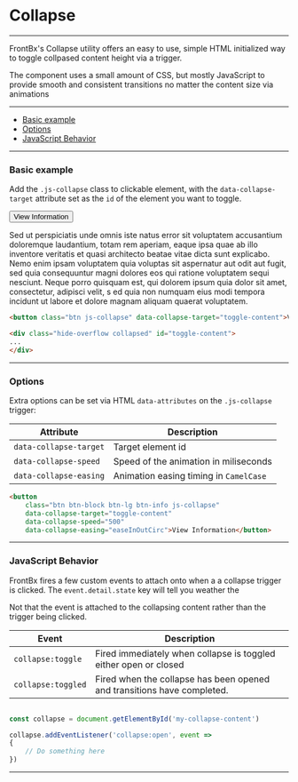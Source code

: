# Collapse

---

FrontBx's Collapse utility offers an easy to use, simple HTML initialized way to toggle collpased content height via a trigger.

The component uses a small amount of CSS, but mostly JavaScript to provide smooth and consistent transitions no matter the content size via animations

---

*   [Basic example](#basic-example)
*   [Options](#options)
*   [JavaScript Behavior](#javaScript-behavior)

---

### Basic example

Add the `.js-collapse` class to clickable element, with the `data-collapse-target` attribute set as the `id` of the element you want to toggle.

<div class="code-content-example">
    <button class="btn js-collapse" data-collapse-target="toggle-content">View Information</button>
    <div class="hide-overflow collapsed" id="toggle-content">
        <div class="row roof-sm floor-sm">
            <p> Sed ut perspiciatis unde omnis iste natus error sit voluptatem accusantium doloremque laudantium, totam rem aperiam, eaque ipsa quae ab illo inventore veritatis et quasi architecto beatae vitae dicta sunt explicabo. Nemo enim ipsam voluptatem quia voluptas sit aspernatur aut odit aut fugit, sed quia consequuntur magni dolores eos qui ratione voluptatem sequi nesciunt. Neque porro quisquam est, qui dolorem ipsum quia dolor sit amet, consectetur, adipisci velit, s ed quia non numquam eius modi tempora incidunt ut labore et dolore magnam aliquam quaerat voluptatem. </p>
        </div>
    </div>
</div>

```html
<button class="btn js-collapse" data-collapse-target="toggle-content">View Information</button>

<div class="hide-overflow collapsed" id="toggle-content">
...
</div>
```

---

### Options

Extra options can be set via HTML `data-attributes` on the `.js-collapse` trigger:

| Attribute               | Description                             | 
|-------------------------|-----------------------------------------|
| `data-collapse-target`  | Target element id                       |
| `data-collapse-speed`   | Speed of the animation in miliseconds   |
| `data-collapse-easing`  | Animation easing timing in `CamelCase`  |

```html
<button
    class="btn btn-block btn-lg btn-info js-collapse"
    data-collapse-target="toggle-content"
    data-collapse-speed="500"
    data-collapse-easing="easeInOutCirc">View Information</button>

```

---

### JavaScript Behavior

FrontBx fires a few custom events to attach onto when a a collapse trigger is clicked. The `event.detail.state` key will tell you weather the 

Not that the event is attached to the collapsing content rather than the trigger being clicked. 

| Event              | Description                                                             | 
|--------------------|-------------------------------------------------------------------------|
| `collapse:toggle`  | Fired immediately when collapse is toggled either open or closed        |
| `collapse:toggled` | Fired when the collapse has been opened and transitions have completed. |



```javascript

const collapse = document.getElementById('my-collapse-content')

collapse.addEventListener('collapse:open', event => 
{
    // Do something here  
})
```

---